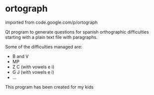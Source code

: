 # ortograph
imported from code.google.com/p/ortograph



Qt program to generate questions for spanish orthographic difficulties starting with a plain text file with paragraphs.

Some of the difficulties managed are:

* B and V
* MP
* Z C (with vowels e i)
* G J (with vowels e i)
* ...

This program has been created for my kids
